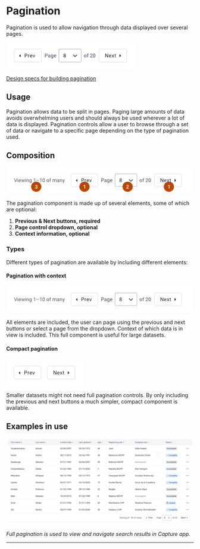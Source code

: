 # Pagination
Pagination is used to allow navigation through data displayed over several pages.

![](../images/pagination.png)

[Design specs for building pagination](https://sketch.cloud/s/DwkDk/a/pmVrZo)

## Usage
Pagination allows data to be split in pages. Paging large amounts of data avoids overwhelming users and should always be used wherever a lot of data is displayed. Pagination controls allow a user to browse through a set of data or navigate to a specific page depending on the type of pagination used.

## Composition
![](../images/pagination-composition.png)

The pagination component is made up of several elements, some of which are optional:

1. **Previous & Next buttons, required**
2. **Page control dropdown, optional**
3. **Context information, optional**

### Types
Different types of pagination are available by including different elements:

#### Pagination with context
![](../images/pagination-viewing.png)

All elements are included, the user can page using the previous and next buttons or select a page from the dropdown. Context of which data is in view is included. This full component is useful for large datasets.

#### Compact pagination
![](../images/pagination-compact.png)

Smaller datasets might not need full pagination controls. By only including the previous and next buttons a much simpler, compact component is available.


## Examples in use

![](../images/pagination-example.png)

*Full pagination is used to view and navigate search results in Capture app.*

---
